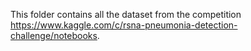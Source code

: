 This folder contains all the dataset from the competition https://www.kaggle.com/c/rsna-pneumonia-detection-challenge/notebooks.
